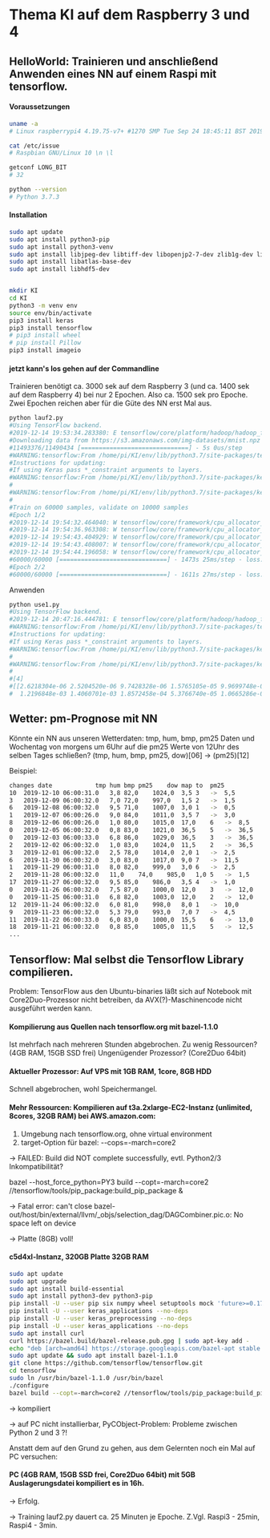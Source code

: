 # Thema KI auf dem Raspberry 3 und 4

## HelloWorld: Trainieren und anschließend Anwenden eines NN auf einem Raspi mit tensorflow.

#### Voraussetzungen

``` bash
uname -a
# Linux raspberrypi4 4.19.75-v7+ #1270 SMP Tue Sep 24 18:45:11 BST 2019 armv7l GNU/Linux

cat /etc/issue
# Raspbian GNU/Linux 10 \n \l

getconf LONG_BIT
# 32

python --version
# Python 3.7.3
```

#### Installation

``` bash
sudo apt update
sudo apt install python3-pip
sudo apt install python3-venv
sudo apt install libjpeg-dev libtiff-dev libopenjp2-7-dev zlib1g-dev libfreetype6-dev liblcms2-dev libwebp-dev tcl8.6-dev tk8.6-dev python-tk libharfbuzz-dev libfribidi-dev
sudo apt install libatlas-base-dev
sudo apt install libhdf5-dev


mkdir KI
cd KI
python3 -m venv env
source env/bin/activate
pip3 install keras
pip3 install tensorflow
# pip3 install wheel
# pip install Pillow
pip3 install imageio

```

#### jetzt kann's los gehen auf der Commandline

Trainieren benötigt ca. 3000 sek auf dem Raspberry 3 (und ca. 1400 sek auf dem Raspberry 4) bei nur 2 Epochen. Also ca. 1500 sek pro Epoche. Zwei Epochen reichen aber für die Güte des NN erst Mal aus.

``` bash
python lauf2.py 
#Using TensorFlow backend.
#2019-12-14 19:53:34.283380: E tensorflow/core/platform/hadoop/hadoop_file_system.cc:132] HadoopFileSystem load error: libhdfs.so: cannot open shared object file: No such file or directory
#Downloading data from https://s3.amazonaws.com/img-datasets/mnist.npz
#11493376/11490434 [==============================] - 5s 0us/step
#WARNING:tensorflow:From /home/pi/KI/env/lib/python3.7/site-packages/tensorflow_core/python/ops/resource_variable_ops.py:1630: calling BaseResourceVariable.__init__ (from tensorflow.python.ops.resource_variable_ops) with constraint is deprecated and will be removed in a future version.
#Instructions for updating:
#If using Keras pass *_constraint arguments to layers.
#WARNING:tensorflow:From /home/pi/KI/env/lib/python3.7/site-packages/keras/backend/tensorflow_backend.py:4070: The name tf.nn.max_pool is deprecated. Please use tf.nn.max_pool2d instead.
#
#WARNING:tensorflow:From /home/pi/KI/env/lib/python3.7/site-packages/keras/backend/tensorflow_backend.py:422: The name tf.global_variables is deprecated. Please use tf.compat.v1.global_variables instead.
#
#Train on 60000 samples, validate on 10000 samples
#Epoch 1/2
#2019-12-14 19:54:32.464040: W tensorflow/core/framework/cpu_allocator_impl.cc:81] Allocation of 11075584 exceeds 10% of system memory.
#2019-12-14 19:54:36.963308: W tensorflow/core/framework/cpu_allocator_impl.cc:81] Allocation of 18874368 exceeds 10% of system memory.
#2019-12-14 19:54:43.404929: W tensorflow/core/framework/cpu_allocator_impl.cc:81] Allocation of 9437184 exceeds 10% of system memory.
#2019-12-14 19:54:43.408007: W tensorflow/core/framework/cpu_allocator_impl.cc:81] Allocation of 18874368 exceeds 10% of system memory.
#2019-12-14 19:54:44.196058: W tensorflow/core/framework/cpu_allocator_impl.cc:81] Allocation of 11075584 exceeds 10% of system memory.
#60000/60000 [==============================] - 1473s 25ms/step - loss: 0.2082 - accuracy: 0.9359 - val_loss: 0.0479 - val_accuracy: 0.9840
#Epoch 2/2
#60000/60000 [==============================] - 1611s 27ms/step - loss: 0.0717 - accuracy: 0.9782 - val_loss: 0.0395 - val_accuracy: 0.9860
```

Anwenden

``` bash
python use1.py 
#Using TensorFlow backend.
#2019-12-14 20:47:16.444781: E tensorflow/core/platform/hadoop/hadoop_file_system.cc:132] HadoopFileSystem load error: libhdfs.so: cannot open shared object file: No such file or directory
#WARNING:tensorflow:From /home/pi/KI/env/lib/python3.7/site-packages/tensorflow_core/python/ops/resource_variable_ops.py:1630: calling BaseResourceVariable.__init__ (from tensorflow.python.ops.resource_variable_ops) with constraint is deprecated and will be removed in a future version.
#Instructions for updating:
#If using Keras pass *_constraint arguments to layers.
#WARNING:tensorflow:From /home/pi/KI/env/lib/python3.7/site-packages/keras/backend/tensorflow_backend.py:4070: The name tf.nn.max_pool is deprecated. Please use tf.nn.max_pool2d instead.
#
#WARNING:tensorflow:From /home/pi/KI/env/lib/python3.7/site-packages/keras/backend/tensorflow_backend.py:422: The name tf.global_variables is deprecated. Please use tf.compat.v1.global_variables instead.
#
#[4]
#[[2.6218304e-06 2.5204520e-06 9.7428328e-06 1.5765105e-05 9.9699748e-01
#  1.2196848e-03 1.4060701e-03 1.8572458e-04 5.3766740e-05 1.0665286e-04]]
```


## Wetter: pm-Prognose mit NN 
Könnte ein NN aus unseren Wetterdaten: tmp, hum, bmp, pm25 Daten und Wochentag von morgens um 6Uhr auf die pm25 Werte von 12Uhr des selben Tages schließen?
(tmp, hum, bmp, pm25, dow)[06] -> (pm25)[12]

Beispiel:

``` bash
changes	date			tmp	hum	bmp	pm25	dow	map to	pm25
10	2019-12-10 06:00:31.0	3,8	82,0	1024,0	3,5	3	-> 	5,5
3	2019-12-09 06:00:32.0	7,0	72,0	997,0	1,5	2	-> 	1,5
6	2019-12-08 06:00:32.0	9,5	71,0	1007,0	3,0	1	-> 	0,5
1	2019-12-07 06:00:26.0	9,0	84,0	1011,0	3,5	7	-> 	3,0
8	2019-12-06 06:00:26.0	1,0	80,0	1015,0	17,0	6	-> 	8,5
0	2019-12-05 06:00:32.0	0,8	83,0	1021,0	36,5	5	-> 	36,5
0	2019-12-03 06:00:33.0	6,8	86,0	1029,0	36,5	3	-> 	36,5
2	2019-12-02 06:00:32.0	1,0	83,0	1024,0	11,5	2	-> 	36,5
3	2019-12-01 06:00:32.0	2,5	78,0	1014,0	2,0	1	-> 	2,5
6	2019-11-30 06:00:32.0	3,0	83,0	1017,0	9,0	7	-> 	11,5
1	2019-11-29 06:00:31.0	8,0	82,0	999,0	3,0	6	-> 	2,5
2	2019-11-28 06:00:32.0	11,0	74,0	985,0	1,0	5	-> 	1,5
17	2019-11-27 06:00:32.0	9,5	85,0	986,0	3,5	4	-> 	1,0
0	2019-11-26 06:00:32.0	7,5	87,0	1000,0	12,0	3	-> 	12,0
0	2019-11-25 06:00:31.0	6,8	82,0	1003,0	12,0	2	-> 	12,0
12	2019-11-24 06:00:32.0	6,0	81,0	998,0	8,0	1	-> 	10,0
9	2019-11-23 06:00:32.0	5,3	79,0	993,0	7,0	7	-> 	4,5
11	2019-11-22 06:00:33.0	6,0	83,0	1000,0	15,5	6	-> 	13,0
18	2019-11-21 06:00:32.0	0,8	85,0	1005,0	11,5	5	-> 	12,5
...
```

## Tensorflow: Mal selbst die Tensorflow Library compilieren.

Problem: TensorFlow aus den Ubuntu-binaries läßt sich auf Notebook mit Core2Duo-Prozessor nicht betreiben, da AVX(?)-Maschinencode nicht ausgeführt werden kann.


#### Kompilierung aus Quellen nach tensorflow.org mit bazel-1.1.0

Ist mehrfach nach mehreren Stunden abgebrochen. Zu wenig Ressourcen? (4GB RAM, 15GB SSD frei) Ungenügender Prozessor? (Core2Duo 64bit)


#### Aktueller Prozessor: Auf VPS mit 1GB RAM, 1core, 8GB HDD

Schnell abgebrochen, wohl Speichermangel.


#### Mehr Ressourcen: Kompilieren auf t3a.2xlarge-EC2-Instanz (unlimited, 8cores, 32GB RAM) bei AWS.amazon.com:

1. Umgebung nach tensorflow.org, ohne virtual environment
2. target-Option für bazel: --cops=-march=core2

-> FAILED: Build did NOT complete successfully, evtl. Python2/3 Inkompatibilität?

bazel --host_force_python=PY3 build --copt=-march=core2 //tensorflow/tools/pip_package:build_pip_package &

-> Fatal error: can't close bazel-out/host/bin/external/llvm/_objs/selection_dag/DAGCombiner.pic.o: No space left on device

-> Platte (8GB) voll!


#### c5d4xl-Instanz, 320GB Platte 32GB RAM

``` bash
sudo apt update
sudo apt upgrade 
sudo apt install build-essential
sudo apt install python3-dev python3-pip
pip install -U --user pip six numpy wheel setuptools mock 'future>=0.17.1'
pip install -U --user keras_applications --no-deps
pip install -U --user keras_preprocessing --no-deps
pip install -U --user keras_applications --no-deps
sudo apt install curl
curl https://bazel.build/bazel-release.pub.gpg | sudo apt-key add -
echo "deb [arch=amd64] https://storage.googleapis.com/bazel-apt stable jdk1.8" | sudo tee /etc/apt/sources.list.d/bazel.list
sudo apt update && sudo apt install bazel-1.1.0
git clone https://github.com/tensorflow/tensorflow.git
cd tensorflow
sudo ln /usr/bin/bazel-1.1.0 /usr/bin/bazel
./configure 
bazel build --copt=-march=core2 //tensorflow/tools/pip_package:build_pip_package &
```

-> kompiliert

-> auf PC nicht installierbar, PyCObject-Problem: Probleme zwischen Python 2 und 3 ?!

Anstatt dem auf den Grund zu gehen, aus dem Gelernten noch ein Mal auf PC versuchen:


#### PC (4GB RAM, 15GB SSD frei, Core2Duo 64bit) mit 5GB Auslagerungsdatei kompiliert es in 16h.

-> Erfolg.

-> Training lauf2.py dauert ca. 25 Minuten je Epoche. Z.Vgl. Raspi3 - 25min, Raspi4 - 3min.



